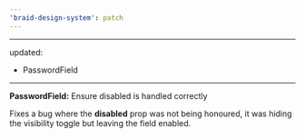 ```yaml
---
'braid-design-system': patch
---
```


---
updated:
  - PasswordField
---

**PasswordField:** Ensure disabled is handled correctly

Fixes a bug where the **disabled** prop was not being honoured, it was hiding the visibility toggle but leaving the field enabled.
